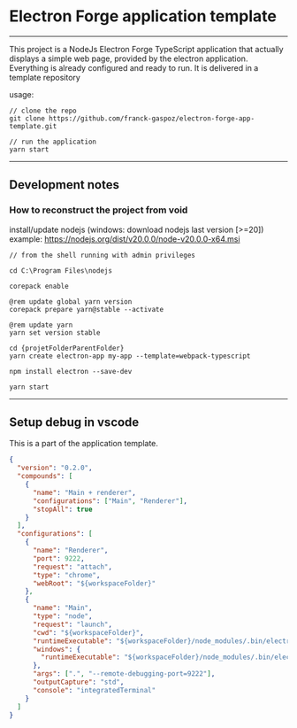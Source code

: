 # Electron Forge application template

___

This project is a NodeJs Electron Forge TypeScript application that actually displays a simple web page, provided by the electron application. Everything is already configured and ready to run. It is delivered in a template repository

usage:

``` shell
// clone the repo
git clone https://github.com/franck-gaspoz/electron-forge-app-template.git

// run the application
yarn start
```

___

## Development notes
### How to reconstruct the project from void

install/update nodejs (windows: download nodejs last version [>=20])
example: <https://nodejs.org/dist/v20.0.0/node-v20.0.0-x64.msi>

``` shell
// from the shell running with admin privileges

cd C:\Program Files\nodejs

corepack enable

@rem update global yarn version
corepack prepare yarn@stable --activate

@rem update yarn
yarn set version stable

cd {projetFolderParentFolder}
yarn create electron-app my-app --template=webpack-typescript

npm install electron --save-dev

yarn start

```

___

## Setup debug in vscode

This is a part of the application template.

``` json
{
  "version": "0.2.0",
  "compounds": [
    {
      "name": "Main + renderer",
      "configurations": ["Main", "Renderer"],
      "stopAll": true
    }
  ],
  "configurations": [
    {
      "name": "Renderer",
      "port": 9222,
      "request": "attach",
      "type": "chrome",
      "webRoot": "${workspaceFolder}"
    },
    {
      "name": "Main",
      "type": "node",
      "request": "launch",
      "cwd": "${workspaceFolder}",
      "runtimeExecutable": "${workspaceFolder}/node_modules/.bin/electron",
      "windows": {
        "runtimeExecutable": "${workspaceFolder}/node_modules/.bin/electron.cmd"
      },
      "args": [".", "--remote-debugging-port=9222"],
      "outputCapture": "std",
      "console": "integratedTerminal"
    }
  ]
}
```
